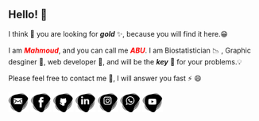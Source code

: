 ## Hello! 👋 

I think 🤔 you are looking for **_gold_** ✨, because you will find it here.😁

I am <span style="color:red">**_Mahmoud_**</span>, and you can call me <span style="color:red">**_ABU_**</span>. I am Biostatistician 📉 , Graphic desginer 🎯, web developer 🚀, and will be the **_key_** 🔑 for your problems.💡

Please feel free to contact me 💬, I will answer you fast ⚡ 😄 

[![](./mail-icon.png)](mailto:krakla@gmail.com)
[![](./fb-icon.png)](https://www.facebook.com/mazoum)
[![](./github-icon.png)](https://krakla.github.io)
[![](./in-icon.png)](https://www.linkedin.com/in/mazoum)
[![](./insta-icon.png)](https://www.instagram.com/krakla)
[![](./wtsup-icon.png)](https://wa.me/21627194715)
[![](./youtube-icon.png)](https://www.youtube.com/c/mazoum)
